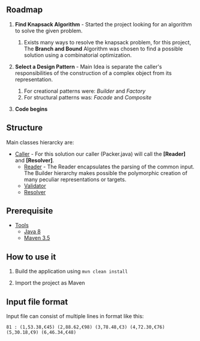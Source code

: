 ## Roadmap
1. **Find Knapsack Algorithm** - Started the project looking for an algorithm to solve the given problem.
    1. Exists many ways to resolve the knapsack problem, for this project, The **Branch and Bound** Algorithm was chosen to find a possible solution using a combinatorial optimization.

1. **Select a Design Pattern** - Main Idea is separate the caller's responsibilities of the construction of a complex object from its representation.
    1. For creational patterns were: *Builder* and *Factory*
    1. For structural patterns was: *Facade* and *Composite*
    
1. **Code begins** 

## Structure

Main classes hierarcky are:

- [Caller](#caller) - For this solution our caller (Packer.java) will call the **[Reader]** and **[Resolver]**.
    - [Reader](#reader) - The Reader encapsulates the parsing of the common input. The Builder hierarchy makes possible the polymorphic creation of many peculiar representations or targets.
    - [Validator](#validator) 
    - [Resolver](#resolver)

## Prerequisite

- [Tools](#tools)
  - [Java 8](#java8)
  - [Maven 3.5](#maven)
  
## How to use it
1. Build the application using 
`mvn clean install`

2. Import the project as Maven

## Input file format
Input file can consist of multiple lines in format like this:
```
81 : (1,53.38,€45) (2,88.62,€98) (3,78.48,€3) (4,72.30,€76) (5,30.18,€9) (6,46.34,€48)
```
 
